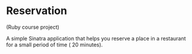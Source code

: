 # Reservation
(Ruby course project)

A simple Sinatra application that helps you reserve a place in a restaurant for a small period of time ( 20 minutes).